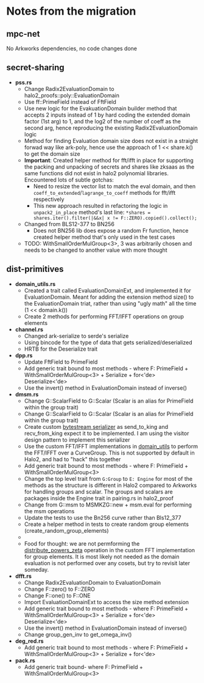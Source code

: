 # Notes from the migration

## mpc-net

No Arkworks dependencies, no code changes done

## secret-sharing

- **pss.rs**
  - Change Radix2EvaluationDomain to halo2_proofs::poly::EvaluationDomain
  - Use ff::PrimeField instead of FftField
  - Use new logic for the EvakuationDomain builder method that accepts 2 inputs instead of 1 by hard coding the extended domain factor (1st arg) to 1, and the log2 of the number of coeff as the second arg, hence reproducing the existing Radix2EvaluationDomain logic
  - Method for finding Evaluation domain size does not exist in a straight forwad way like ark-poly, hence use the approach of 1 << share.k() to get the domain size
  - **Important**: Created helper method for fft/ifft in place for supporting the packing and unpacking of secrets and shares like zksaas as the same functions did not exist in halo2 polynomial libraries.
  Encountered lots of subtle gotchas:
    - Need to resize the vector list to match the eval domain, and then `coeff_to_extended`/`lagrange_to_coeff` methods for fft/ifft respectively
    - This new approach resulted in refactoring the logic in `unpack2_in_place` method's last line: `*shares = shares.iter().filter(|&&x| x != F::ZERO).copied().collect();`
  - Changed from BLS12-377 to BN256
    - Does not BN256 lib does expose a random Fr function, hence created helper method that's only used in the test cases
  - TODO: WithSmallOrderMulGroup<3>, 3 was arbitrarily chosen and needs to be changed to another value with more thought

## dist-primitives

- **domain_utils.rs**
  - Created a trait called EvaluationDomainExt, and implemented it for EvaluationDomain. Meant for adding the extension method size() to the EvaluationDomain triat, rather than using "ugly math" all the time (1 << domain.k())
  - Create 2 methods for performing FFT/IFFT operations on group elements
- **channel.rs**
  - Changed ark-serialize to serde's serialize
  - Using bincode for the type of data that gets serialized/deserialized
  - HRTB for the Deserialize trait
- **dpp.rs**
  - Update FftField to PrimeField
  - Add generic trait bound to most methods - where F: PrimeField + WithSmallOrderMulGroup<3> + Serialize + for<'de> Deserialize<'de>
  - Use the invert() method in EvaluationDomain instead of inverse()
- **dmsm.rs**
  - Change G::ScalarField to G::Scalar (Scalar is an alias for PrimeField within the group trait)
  - Change G::ScalarField to G::Scalar (Scalar is an alias for PrimeField within the group trait)
  - Create custom [bytestream serializer](../dist-primitives/src/utils/g1_serialization.rs) as send_to_king and recv_from_king expect it to be implemented. I am using the visitor design pattern to implement this serializer
  - Use the custom FFT/IFFT implementations in [domain_utils](../dist-primitives/src/utils/domain_utils.rs) to perform the FFT/IFFT over a CurveGroup. This is not supported by default in Halo2, and had to "hack" this together
  - Add generic trait bound to most methods - where F: PrimeField + WithSmallOrderMulGroup<3>
  - Change the top level trait from `G:Group` to `E: Engine` for most of the methods as the structure is different in Halo2 compared to Arkworks for handling groups and scalar. The groups and scalars are packages inside the Engine trait in pairing.rs in halo2_proof
  - Change from G::msm to MSMKZG::new + msm.eval for performing the msm operations
  - Update the tests to use the Bn256 curve rather than Bls12_377
  - Create a helper method in tests to create random group elements (create_random_group_elements)
  - 
  - Food for thought: we are not permforming the [distribute_powers_zeta](../dist-primitives/src/utils/domain_utils.rs#L20) operation in the custom FFT implementation for group elements. It is most likely not needed as the domain evaluation is not performed over any cosets, but try to revisit later someday. 
- **dfft.rs**
  - Change Radix2EvaluationDomain to EvaluationDomain
  - Change F::zero() to F::ZERO
  - Change F::one() to F::ONE
  - Import EvaluationDomainExt to access the size method extension
  - Add generic trait bound to most methods - where F: PrimeField + WithSmallOrderMulGroup<3> + Serialize + for<'de> Deserialize<'de>
  - Use the invert() method in EvaluationDomain instead of inverse()
  - Change group_gen_inv to get_omega_inv()
- **deg_red.rs**
  - Add generic trait bound to most methods - where F: PrimeField + WithSmallOrderMulGroup<3> + Serialize + for<'de>
- **pack.rs**
  - Add generic trait bound- where F: PrimeField + WithSmallOrderMulGroup<3>
